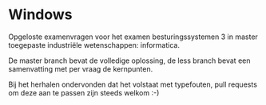 # Windows

Opgeloste examenvragen voor het examen besturingssystemen 3 in master toegepaste
industriële wetenschappen: informatica.

De master branch bevat de volledige oplossing, de less branch bevat een
samenvatting met per vraag de kernpunten.

Bij het herhalen ondervonden dat het volstaat met typefouten, pull requests om
deze aan te passen zijn steeds welkom :-)
